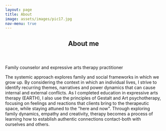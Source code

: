 ```yaml
---
layout: page
title: About
image: assets/images/pic17.jpg
nav-menu: true
---
```


<!-- Main -->
<div id="main" class="alt">

<!-- One -->
<section id="one">
	<div class="inner">
		<header class="major">
			<h1>About me</h1>
		</header>

<!-- Content -->
<p>Family counselor and expressive arts therapy practitioner 

</p>The systemic approach explores family and social frameworks in which we grow up. By considering the context in which an individual lives, I strive to identify recurring themes, narratives and power dynamics that can cause internal and external conflicts.
As I completed education in expressive arts therapy (EARTH), I also use the principles of Gestalt and Art psychotherapy, focusing on feelings and reactions that clients bring to the therapeutic space, while staying attuned to the "here and now". Through exploring family dynamics, empathy and creativity, therapy becomes a process of learning how to establish authentic connections contact-both with ourselves and others.
